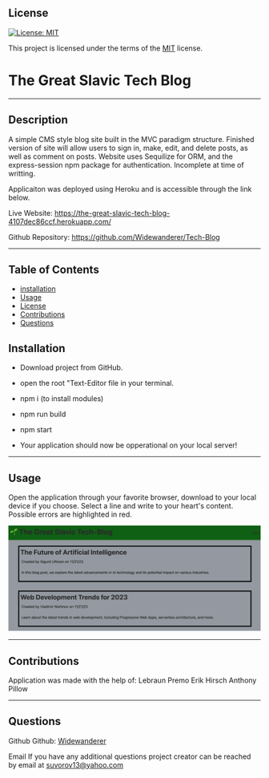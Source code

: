 ## License

[![License: MIT](https://img.shields.io/badge/License-MIT-yellow.svg)](https://opensource.org/licenses/MIT)

This project is licensed under the terms of the [MIT](https://opensource.org/licenses/MIT) license.

    
  # The Great Slavic Tech Blog

  -----

  ## Description 

  A simple CMS style blog site built in the MVC paradigm structure. Finished version of site will allow users to sign in, make, edit, and delete posts, as well as comment on posts. Website uses Sequilize for ORM, and the express-session npm package for authentication. Incomplete at time of writting. 

 Applicaiton was deployed using Heroku and is accessible through the link below. 

  Live Website: https://the-great-slavic-tech-blog-4107dec86ccf.herokuapp.com/

  Github Repository: https://github.com/Widewanderer/Tech-Blog
  
  -----

 ## Table of Contents
  - [installation](#installation)
  - [Usage](#usage)
  - [License](#license)
  - [Contributions](#contributions)
  - [Questions](#questions)

  ## Installation 

 *  Download project from GitHub. 

 * open the root "Text-Editor file in your terminal.  
 
 *  npm i    (to install modules)
 
 * npm run build  

 * npm start 

 * Your application should now be opperational on your local server! 

  -----

  ## Usage
  Open the application through your favorite browser, download to your local device if you choose. Select a line and write to your heart's content. Possible errors are highlighted in red. 

  ![The Great Slavic Tech Blog](./assets/Screenshot%202023-11-20%20at%2023.10.50.png)



  -----

  ## Contributions
 Application was made with the help of: 
 Lebraun Premo 
 Erik Hirsch
 Anthony Pillow

  -----

  ## Questions 
 Github
   Github: [Widewanderer](https://github.com/Widewanderer)


  Email
   If you have any additional questions project creator can be reached by email at [suvorov13@yahoo.com](mailto:suvorov13@yahoo.com)
    
  
